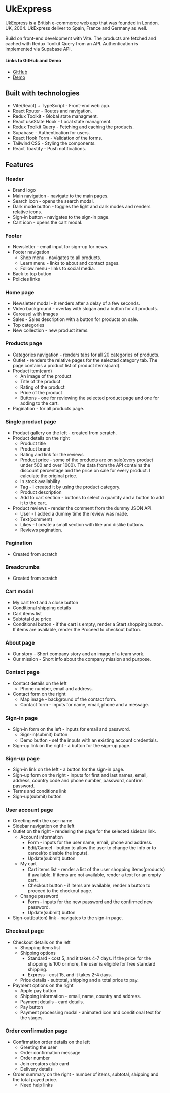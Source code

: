 # UkExpress

UkExpress is a British e-commerce web app that was founded in London. UK, 2004. UkExpress deliver to Spain, France and Germany as well.

Build on front-end development with Vite. The products are fetched and cached with Redux Toolkit Query from an API. Authentication is implemented via Supabase API.

#### Links to GitHub and Demo

- [GitHub](https://github.com/NDraganov/uk-express)
- [Demo](https://uk-express.vercel.app)

## Built with technologies

- Vite(React) + TypeScript - Front-end web app.
- React Router - Routes and navigation.
- Redux Toolkit - Global state managment.
- React useState Hook - Local state managment.
- Redux Toolkit Query - Fetching and caching the products.
- Supabase - Authentication for users.
- React Hook Form - Validation of the forms.
- Tailwind CSS - Styling the components.
- React Toastify - Push notifications.

## Features

### Header

- Brand logo
- Main navigation - navigate to the main pages.
- Search icon - opens the search modal.
- Dark mode button - toggles the light and dark modes and renders relative icons.
- Sign-in button - navigates to the sign-in page.
- Cart icon - opens the cart modal.

### Footer

- Newsletter - email input for sign-up for news.
- Footer navigation
  - Shop menu - navigates to all products.
  - Learn menu - links to about and contact pages.
  - Follow menu - links to social media.
- Back to top button
- Policies links

### Home page

- Newsletter modal - it renders after a delay of a few seconds.
- Video background - overlay with slogan and a button for all products.
- Carousel with Images
- Sales - Sales description with a button for products on sale.
- Top categories
- New collection - new product items.

### Products page

- Categories navigation - renders tabs for all 20 categories of products.
- Outlet - renders the relative pages for the selected category tab. The page contains
  a product list of product items(card).
- Product item(card)
  - An image of the product
  - Title of the product
  - Rating of the product
  - Price of the product
  - Buttons - one for reviewing the selected product page and one for adding to the cart.
- Pagination - for all products page.

### Single product page

- Product gallery on the left - created from scratch.
- Product details on the right
  - Product title
  - Product brand
  - Rating and link for the reviews
  - Product price - some of the products are on sale(every product under 500 and over 1000). The data from the API contains the discount percentage and the price on sale for every product. I calculate the original price.
  - In stock availability
  - Tag - I created it by using the product category.
  - Product description
  - Add to cart section - buttons to select a quantity and a button to add it to the cart.
- Product reviews - render the comment from the dummy JSON API.
  - User - I added a dummy time the review was made.
  - Text(comment)
  - Likes - I create a small section with like and dislike buttons.
  - Reviews pagination.

### Pagination

- Created from scratch

### Breadcrumbs

- Created from scratch

### Cart modal

- My cart text and a close button
- Conditional shipping details
- Cart items list
- Subtotal due price
- Conditional button - if the cart is empty, render a Start shopping button. If items are available, render the Proceed to checkout button.

### About page

- Our story - Short company story and an image of a team work.
- Our mission - Short info about the company mission and purpose.

### Contact page

- Contact details on the left
  - Phone number, email and address.
- Contact form on the right
  - Map image - background of the contact form.
  - Contact form - inputs for name, email, phone and a message.

### Sign-in page

- Sign-in form on the left - inputs for email and password.
  - Sign-in(submit) button
  - Demo button - set the inputs with an existing account credentials.
- Sign-up link on the right - a button for the sign-up page.

### Sign-up page

- Sign-in link on the left - a button for the sign-in page.
- Sign-up form on the right - inputs for first and last names, email, address,
  country code and phone number, password, confirm password.
- Terms and conditions link
- Sign-up(submit) button

### User account page

- Greeting with the user name
- Sidebar navigation on the left
- Outlet on the right - rendering the page for the selected sidebar link.
  - Account information
    - Form - inputs for the user name, email, phone and address.
    - Edit/Cancel - button to allow the user to change the info or to cancel(to disable the inputs).
    - Update(submit) button
  - My cart
    - Cart items list - render a list of the user shopping items(products) if available.
      If items are not available, render a text for an empty cart.
    - Checkout button - if items are available, render a button to proceed to the checkout page.
  - Change password
    - Form - inputs for the new password and the confirmed new password.
    - Update(submit) button
- Sign-out(button) link - navigates to the sign-in page.

### Checkout page

- Checkout details on the left
  - Shopping items list
  - Shipping options
    - Standard - cost 5, and it takes 4-7 days. If the price for the shopping is 100 or more, the user is eligible for free standard shipping.
    - Express - cost 15, and it takes 2-4 days.
  - Price details - subtotal, shipping and a total price to pay.
- Payment options on the right
  - Apple pay button
  - Shipping information - email, name, country and address.
  - Payment details - card details.
  - Pay button
  - Payment processing modal - animated icon and conditional text for the stages.

### Order confirmation page

- Confirmation order details on the left
  - Greeting the user
  - Order confirmation message
  - Order number
  - Join creators club card
  - Delivery details
- Order summary on the right - number of items, subtotal, shipping and the total payed price.
  - Need help links

